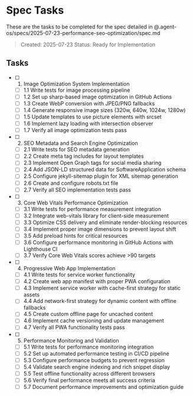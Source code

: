 # Spec Tasks

These are the tasks to be completed for the spec detailed in @.agent-os/specs/2025-07-23-performance-seo-optimization/spec.md

> Created: 2025-07-23
> Status: Ready for Implementation

## Tasks

- [ ] 1. Image Optimization System Implementation
  - [ ] 1.1 Write tests for image processing pipeline
  - [ ] 1.2 Set up sharp-based image optimization in GitHub Actions
  - [ ] 1.3 Create WebP conversion with JPEG/PNG fallbacks
  - [ ] 1.4 Generate responsive image sizes (320w, 640w, 1024w, 1280w)
  - [ ] 1.5 Update templates to use picture elements with srcset
  - [ ] 1.6 Implement lazy loading with intersection observer
  - [ ] 1.7 Verify all image optimization tests pass

- [ ] 2. SEO Metadata and Search Engine Optimization
  - [ ] 2.1 Write tests for SEO metadata generation
  - [ ] 2.2 Create meta tag includes for layout templates
  - [ ] 2.3 Implement Open Graph tags for social media sharing
  - [ ] 2.4 Add JSON-LD structured data for SoftwareApplication schema
  - [ ] 2.5 Configure jekyll-sitemap plugin for XML sitemap generation
  - [ ] 2.6 Create and configure robots.txt file
  - [ ] 2.7 Verify all SEO implementation tests pass

- [ ] 3. Core Web Vitals Performance Optimization
  - [ ] 3.1 Write tests for performance measurement integration
  - [ ] 3.2 Integrate web-vitals library for client-side measurement
  - [ ] 3.3 Optimize CSS delivery and eliminate render-blocking resources
  - [ ] 3.4 Implement proper image dimensions to prevent layout shift
  - [ ] 3.5 Add preload hints for critical resources
  - [ ] 3.6 Configure performance monitoring in GitHub Actions with Lighthouse CI
  - [ ] 3.7 Verify Core Web Vitals scores achieve >90 targets

- [ ] 4. Progressive Web App Implementation
  - [ ] 4.1 Write tests for service worker functionality
  - [ ] 4.2 Create web app manifest with proper PWA configuration
  - [ ] 4.3 Implement service worker with cache-first strategy for static assets
  - [ ] 4.4 Add network-first strategy for dynamic content with offline fallbacks
  - [ ] 4.5 Create custom offline page for uncached content
  - [ ] 4.6 Implement cache versioning and update management
  - [ ] 4.7 Verify all PWA functionality tests pass

- [ ] 5. Performance Monitoring and Validation
  - [ ] 5.1 Write tests for performance monitoring integration
  - [ ] 5.2 Set up automated performance testing in CI/CD pipeline
  - [ ] 5.3 Configure performance budgets to prevent regression
  - [ ] 5.4 Validate search engine indexing and rich snippet display
  - [ ] 5.5 Test offline functionality across different browsers
  - [ ] 5.6 Verify final performance meets all success criteria
  - [ ] 5.7 Document performance improvements and optimization guide